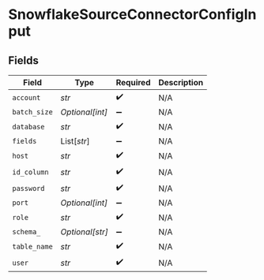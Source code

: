 # SnowflakeSourceConnectorConfigInput


## Fields

| Field              | Type               | Required           | Description        |
| ------------------ | ------------------ | ------------------ | ------------------ |
| `account`          | *str*              | :heavy_check_mark: | N/A                |
| `batch_size`       | *Optional[int]*    | :heavy_minus_sign: | N/A                |
| `database`         | *str*              | :heavy_check_mark: | N/A                |
| `fields`           | List[*str*]        | :heavy_minus_sign: | N/A                |
| `host`             | *str*              | :heavy_check_mark: | N/A                |
| `id_column`        | *str*              | :heavy_check_mark: | N/A                |
| `password`         | *str*              | :heavy_check_mark: | N/A                |
| `port`             | *Optional[int]*    | :heavy_minus_sign: | N/A                |
| `role`             | *str*              | :heavy_check_mark: | N/A                |
| `schema_`          | *Optional[str]*    | :heavy_minus_sign: | N/A                |
| `table_name`       | *str*              | :heavy_check_mark: | N/A                |
| `user`             | *str*              | :heavy_check_mark: | N/A                |